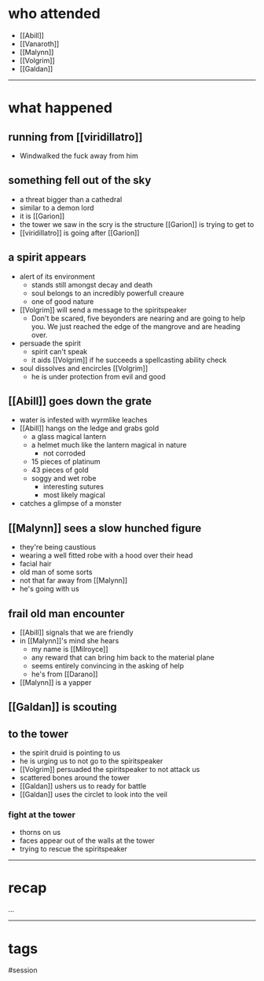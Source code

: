 # who attended

- [[Abill]]
- [[Vanaroth]]
- [[Malynn]]
- [[Volgrim]]
- [[Galdan]]

---
# what happened

## running from [[viridillatro]]
- Windwalked the fuck away from him

## something fell out of the sky
- a threat bigger than a cathedral
- similar to a demon lord
- it is [[Garion]]
- the tower we saw in the scry is the structure [[Garion]] is trying to get to
- [[viridillatro]] is going after [[Garion]]

## a spirit appears
- alert of its environment
	- stands still amongst decay and death 
	- soul belongs to an incredibly powerfull creaure
	- one of good nature
- [[Volgrim]] will send a message to the spiritspeaker
	- Don't be scared, five beyonders are nearing and are going to help you. We just reached the edge of the mangrove and are heading over.
- persuade the spirit
	- spirit can't speak
	- it aids [[Volgrim]] if he succeeds a spellcasting ability check
- soul dissolves and encircles [[Volgrim]]
	- he is under protection from evil and good

## [[Abill]] goes down the grate
- water is infested with wyrmlike leaches
- [[Abill]] hangs on the ledge and grabs gold
	- a glass magical lantern
	- a helmet much like the lantern magical in nature
		- not corroded
	- 15 pieces of platinum
	- 43 pieces of gold
	- soggy and wet robe
		- interesting sutures
		- most likely magical
- catches a glimpse of a monster

## [[Malynn]] sees a slow hunched figure
- they're being caustious
- wearing a well fitted robe with a hood over their head
- facial hair
- old man of some sorts
- not that far away from [[Malynn]]
- he's going with us

## frail old man encounter
- [[Abill]] signals that we are friendly
- in [[Malynn]]'s mind she hears
	- my name is [[Milroyce]]
	- any reward that can bring him back to the material plane
	- seems entirely convincing in the asking of help
	- he's from [[Darano]]
- [[Malynn]] is a yapper

## [[Galdan]] is scouting

## to the tower
- the spirit druid is pointing to us
- he is urging us to not go to the spiritspeaker
- [[Volgrim]] persuaded the spiritspeaker to not attack us
- scattered bones around the tower
- [[Galdan]] ushers us to ready for battle
- [[Galdan]] uses the circlet to look into the veil
### fight at the tower
- thorns on us
- faces appear out of the walls at the tower
- trying to rescue the spiritspeaker


---
# recap

...

---
# tags

#session